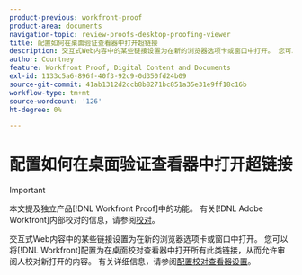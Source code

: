 ```yaml
---
product-previous: workfront-proof
product-area: documents
navigation-topic: review-proofs-desktop-proofing-viewer
title: 配置如何在桌面验证查看器中打开超链接
description: 交互式Web内容中的某些链接设置为在新的浏览器选项卡或窗口中打开。 您可以将 [!DNL Workfront] 配置为在桌面校对查看器中打开所有此类链接，从而允许审阅人校对新打开的内容。 有关详细信息，请参阅配置校对查看器设置。
author: Courtney
feature: Workfront Proof, Digital Content and Documents
exl-id: 1133c5a6-896f-40f3-92c9-0d350fd24b09
source-git-commit: 41ab1312d2ccb8b8271bc851a35e31e9ff18c16b
workflow-type: tm+mt
source-wordcount: '126'
ht-degree: 0%

---
```


# 配置如何在桌面验证查看器中打开超链接

>[!IMPORTANT]
>
>本文提及独立产品[!DNL Workfront Proof]中的功能。 有关[!DNL Adobe Workfront]内部校对的信息，请参阅[校对](../../../review-and-approve-work/proofing/proofing.md)。

交互式Web内容中的某些链接设置为在新的浏览器选项卡或窗口中打开。 您可以将[!DNL Workfront]配置为在桌面校对查看器中打开所有此类链接，从而允许审阅人校对新打开的内容。 有关详细信息，请参阅[配置校对查看器设置](../../../review-and-approve-work/proofing/reviewing-proofs-within-workfront/configure-proofing-viewer-settings.md)。
